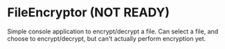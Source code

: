 # FileEncryptor (NOT READY)
Simple console application to encrypt/decrypt a file.
Can select a file, and choose to encrypt/decrypt, but can't actually perform encryption yet.
